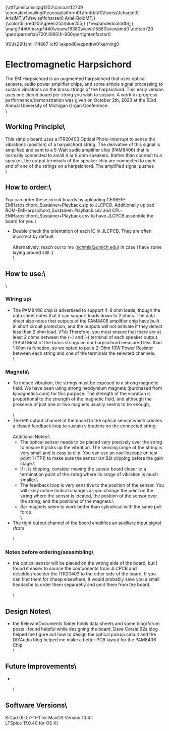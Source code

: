 {\rtf1\ansi\ansicpg1252\cocoartf2709
\cocoatextscaling0\cocoaplatform0{\fonttbl\f0\fswiss\fcharset0 ArialMT;\f1\fswiss\fcharset0 Arial-BoldMT;}
{\colortbl;\red255\green255\blue255;}
{\*\expandedcolortbl;;}
\margl1440\margr1440\vieww18380\viewh15880\viewkind0
\deftab720
\pard\pardeftab720\li960\fi-960\partightenfactor0

\f0\fs29\fsmilli14667 \cf0 \expnd0\expndtw0\kerning0
# Electromagnetic Harpsichord

The EM Harpsichord is an augmented harpsichord that uses optical sensors, audio power amplifier chips, and some simple signal processing to sustain vibrations on the brass strings of the harpsichord. This early version uses one circuit board per string you wish to sustain. A work-in-progress performance/demonstration was given on October 2th, 2023 at the 63rd Annual University of Michigan Organ Conference.\
\
## Working Principle\
This simple board uses a ITR20403 Optical Photo-interrupt to sense the vibrations (position) of a harpsichord string. The derivative of this signal is amplified and sent to a 5-Watt audio amplifier chip (PAM8406) that is normally connected to small 4 or 8 ohm speakers. Rather than connect to a speaker, the output terminals of the speaker chip are connected to each end of one of the strings on a harpsichord. The amplified signal pushes\
\
## How to order:\
You can order these circuit boards by uploading GERBER-EMHarpsichord_Sustainer+Playback.zip to JLCPCB. Additionally upload BOM-EMHarpsichord_Sustainer+Playback.csv and CPL-EMHarpsichord_Sustainer+Playback.csv to have JLCPCB assemble the board for you.\
- Double check the orientation of each IC in JLCPCB. They are often incorrect by default.\
\
Alternatively, reach out to me (schmia@umich.edu) in case I have some laying around still :)\
\
## How to use:\
\
### Wiring up\
- The PAM8406 chip is advertised to support 4-8 ohm loads, though the data sheet notes that it can support loads down to 2 ohms. The data sheet also notes that outputs of the PAM8406 amplifier chip have built in short circuit protection, and the outputs will not activate if they detect less than 2 ohm load. 
\f1\b Therefore, you must ensure that there are at least 2 ohms between the (+) and (-) terminal of each speaker output. 
\f0\b0 Most of the brass strings on our harpsichord measured less than 1 Ohm (a function, so we opted to put a 2-Ohm 10W Power Resistor between each string and one of the terminals the selected channels.\
\
### Magnets\
- To induce vibration, the strings must be exposed to a strong magnetic field. We have been using strong neodymium magnets (purchased from kjmagnetics.com) for this purpose. The strength of the vibration is proportional to the strength of the magnetic field, and although the presence of just one or two magnets usually seems to be enough,\
\
\
- The left output channel of the board to the optical sensor which creates a closed feedback loop to sustain vibrations on the connected string.\
\
	Additional Notes:\
	- The optical sensor needs to be placed very precisely over the string to ensure it picks up the vibration. The sensing range of the string is very small and is easy to clip. You can use an oscilloscope on test point 1 (TP1) to make sure the sensor isn\'92t clipping before the gain stage.\
	- If it is clipping, consider moving the sensor board closer to a termination point of the string where its range of vibration is much smaller.\
	- The feedback loop is very sensitive to the position of the sensor. You will likely notice timbral changes as you change the point on the string where the sensor is located, the position of the sensor over the string, and the positions of the magnets.\
	- Bar magnets seem to work better than cylindrical with the same pull force.\
	\
- The right output channel of the board amplifies an auxiliary input signal (from \
\
\
### Notes before ordering/assembling\
- the optical sensor will be placed on the wrong side of the board, but I found it easier to source the components from JLCPCB and desolder/resolder the ITR20403 to the other side of the board. If you can find them for cheap elsewhere, it would probably save you a small headache to order them separaetly and omit them from the board.\
\
\
## Design Notes\
- the RelevantDocuments folder holds data sheets and some blog/forum posts I found helpful while designing the board. Dave Corsie\'92s blog helped me figure out how to design the optical pickup circuit and the DIYAudio blog helped me make a better PCB layout for the PAM8406 Chip\
\
## Future Improvements\
- \
\
\
## Software Versions\
KiCad (6.0.7-1)-1 for MaxOS Version 13.4.1\
LTSpice 17.0.40 for OS X}